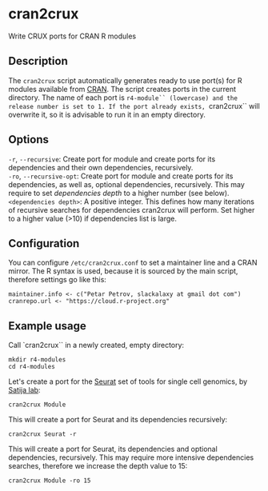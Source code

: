 # cran2crux 
Write CRUX ports for CRAN R modules

## Description
The `cran2crux` script automatically generates ready to use port(s) for R
modules available from [CRAN](https://cran.r-project.org/). The script
creates ports in the current directory. The name of each port is `r4-module``
(lowercase) and the release number is set to 1. If the port already exists,
`cran2crux`` will overwrite it, so it is advisable to run it in an empty directory.

## Options
`-r`, `--recursive`: Create port for module and create ports for its dependencies and their own dependencies, recursively.  
`-ro`, `--recursive-opt`: Create port for module and create ports for its dependencies, as well as, optional dependencies, recursively. This may require to set *dependencies depth* to a higher number (see below).  
`<dependencies depth>`: A positive integer. This defines how many iterations of recursive searches for dependencies cran2crux will perform. Set higher to a higher value (>10) if dependencies list is large.

## Configuration
You can configure `/etc/cran2crux.conf` to set a maintainer line and a CRAN mirror. The R syntax is used, because it is sourced by the main script, therefore settings go like this:

    maintainer.info <- c("Petar Petrov, slackalaxy at gmail dot com")
    cranrepo.url <- "https://cloud.r-project.org"

## Example usage
Call `cran2crux`` in a newly created, empty directory:

    mkdir r4-modules
    cd r4-modules 

Let's create a port for the [Seurat](https://cran.r-project.org/web/packages/Seurat/) set of tools for single cell genomics, by [Satija lab](https://satijalab.org/seurat/):

    cran2crux Module

This will create a port for Seurat and its dependencies recursively:

    cran2crux Seurat -r
	
This will create a port for Seurat, its dependencies and optional 
dependencies, recursively. This may require more intensive dependencies
searches, therefore we increase the depth value to 15:

	cran2crux Module -ro 15
